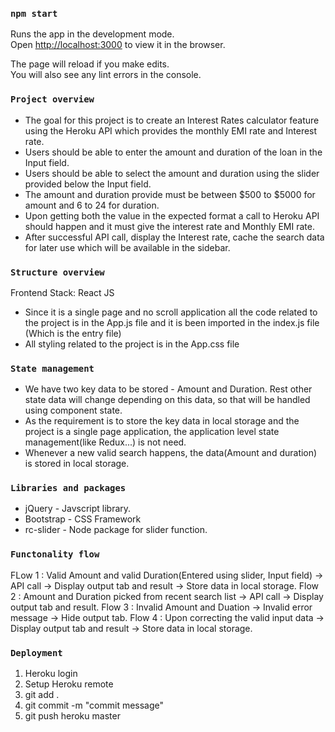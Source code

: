 ### `npm start`

Runs the app in the development mode.<br />
Open [http://localhost:3000](http://localhost:3000) to view it in the browser.

The page will reload if you make edits.<br />
You will also see any lint errors in the console.

### `Project overview`
- The goal for this project is to create an Interest Rates calculator feature using the Heroku API which provides the monthly EMI rate and Interest rate. 
- Users should be able to enter the amount and duration of the loan in the Input field.
- Users should be able to select the amount and duration using the slider provided below the Input field.
- The amount and duration provide must be between $500 to $5000 for amount and 6 to 24 for duration.
- Upon getting both the value in the expected format a call to Heroku API should happen and it must give the interest rate and Monthly EMI rate.
- After successful API call, display the Interest rate, cache the search data for later use which will be available in the sidebar.

### `Structure overview`
Frontend Stack: React JS
- Since it is a single page and no scroll application all the code related to the project is in the App.js file and it is been imported in the index.js file (Which is the entry file)
- All styling related to the project is in the App.css file

### `State management`
- We have two key data to be stored - Amount and Duration. Rest other state data will change depending on this data, so that will be handled using component state.
- As the requirement is to store the key data in local storage and the project is a single page application, the application level state management(like Redux...) is not need.
- Whenever a new valid search happens, the data(Amount and duration) is stored in local storage.

### `Libraries and packages`
- jQuery - Javscript library.
- Bootstrap - CSS Framework
- rc-slider - Node package for slider function.

### `Functonality flow`
FLow 1 : Valid Amount and valid Duration(Entered using slider, Input field) -> API call -> Display output tab and result -> Store data in local storage.
Flow 2 : Amount and Duration picked from recent search list -> API call -> Display output tab and result.
Flow 3 : Invalid Amount and Duation -> Invalid error message -> Hide output tab.
Flow 4 : Upon correcting the valid input data -> Display output tab and result -> Store data in local storage.

### `Deployment`
1. Heroku login
2. Setup Heroku remote 
3. git add .
4. git commit -m "commit message"
5. git push heroku master


